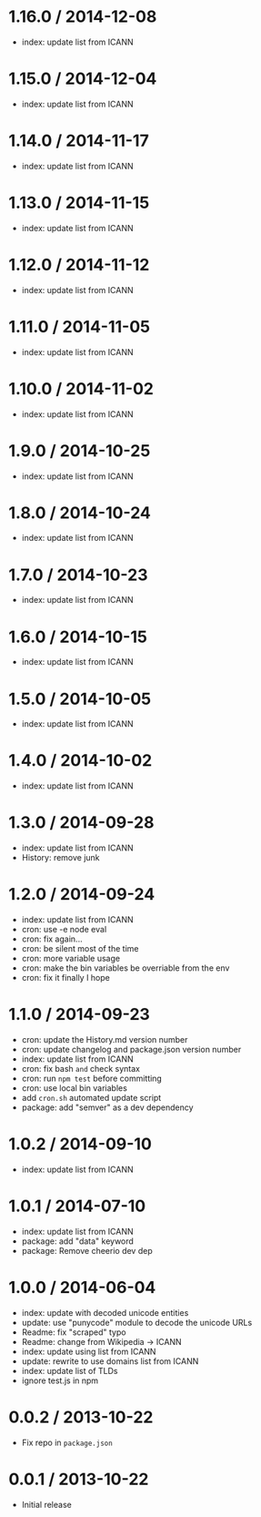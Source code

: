 
1.16.0 / 2014-12-08
==================

  * index: update list from ICANN

1.15.0 / 2014-12-04
==================

  * index: update list from ICANN

1.14.0 / 2014-11-17
==================

  * index: update list from ICANN

1.13.0 / 2014-11-15
==================

  * index: update list from ICANN

1.12.0 / 2014-11-12
==================

  * index: update list from ICANN

1.11.0 / 2014-11-05
==================

  * index: update list from ICANN

1.10.0 / 2014-11-02
==================

  * index: update list from ICANN

1.9.0 / 2014-10-25
==================

  * index: update list from ICANN

1.8.0 / 2014-10-24
==================

  * index: update list from ICANN

1.7.0 / 2014-10-23
==================

  * index: update list from ICANN

1.6.0 / 2014-10-15
==================

  * index: update list from ICANN

1.5.0 / 2014-10-05
==================

  * index: update list from ICANN

1.4.0 / 2014-10-02
==================

  * index: update list from ICANN

1.3.0 / 2014-09-28
==================

  * index: update list from ICANN
  * History: remove junk

1.2.0 / 2014-09-24
==================

  * index: update list from ICANN
  * cron: use -e node eval
  * cron: fix again...
  * cron: be silent most of the time
  * cron: more variable usage
  * cron: make the bin variables be overriable from the env
  * cron: fix it finally I hope

1.1.0 / 2014-09-23
==================

 * cron: update the History.md version number
 * cron: update changelog and package.json version number
 * index: update list from ICANN
 * cron: fix bash `and` check syntax
 * cron: run `npm test` before committing
 * cron: use local bin variables
 * add `cron.sh` automated update script
 * package: add "semver" as a dev dependency

1.0.2 / 2014-09-10
==================

 * index: update list from ICANN

1.0.1 / 2014-07-10
==================

 * index: update list from ICANN
 * package: add "data" keyword
 * package: Remove cheerio dev dep

1.0.0 / 2014-06-04
==================

 * index: update with decoded unicode entities
 * update: use "punycode" module to decode the unicode URLs
 * Readme: fix "scraped" typo
 * Readme: change from Wikipedia -> ICANN
 * index: update using list from ICANN
 * update: rewrite to use domains list from ICANN
 * index: update list of TLDs
 * ignore test.js in npm

0.0.2 / 2013-10-22
==================

 * Fix repo in `package.json`

0.0.1 / 2013-10-22
==================

 * Initial release
